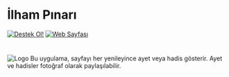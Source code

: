 # İlham Pınarı
[![Destek Ol!](https://img.shields.io/badge/Destek%20Ol!-yellow?style=for-the-badge&logo=buymeacoffee&logoColor=black)](https://coff.ee/brtplus)
[![Web Sayfası](https://img.shields.io/badge/Web%20Sayfası-blue?style=for-the-badge)](https://berathd7777.github.io/ilhamPinari)
#
![Logo](https://camo.githubusercontent.com/24e229145d813649ec18e3e30e1811b04c33cc336d6983f98e86c4a1e73c82d6/68747470733a2f2f722e726573696d6c696e6b2e636f6d2f454a5a67423074386c2e706e67)
Bu uygulama, sayfayı her yenileyince ayet veya hadis gösterir. Ayet ve hadisler fotoğraf olarak paylaşılabilir.
